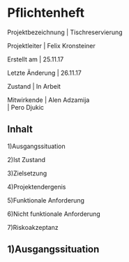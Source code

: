 Pflichtenheft
=============

Projektbezeichnung     |     Tischreservierung

Projektleiter          |     Felix Kronsteiner

Erstellt am            |     25.11.17         

Letzte Änderung        |     26.11.17         

Zustand                |     In Arbeit        

Mitwirkende            |     Alen Adzamija    
                       |       Pero Djukic      


Inhalt
------
1)Ausgangssituation

2)Ist Zustand

3)Zielsetzung

4)Projektendergenis

5)Funktionale Anforderung

6)Nicht funktionale Anforderung

7)Riskoakzeptanz

1)Ausgangssituation
---------------------
